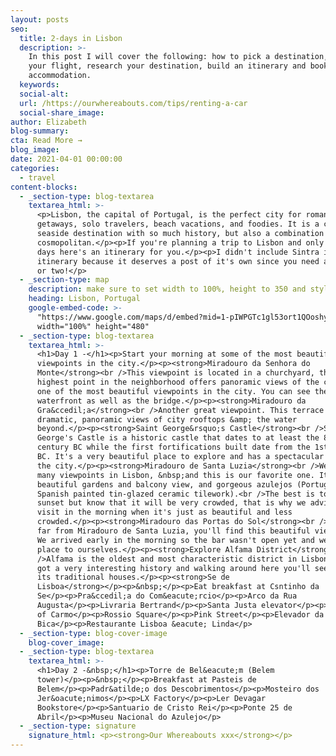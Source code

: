 ```yaml
---
layout: posts
seo:
  title: 2-days in Lisbon
  description: >-
    In this post I will cover the following: how to pick a destination, book
    your flight, research your destination, build an itinerary and book
    accommodation.
  keywords:
  social-alt:
  url: /https://ourwhereabouts.com/tips/renting-a-car
  social-share_image:
author: Elizabeth
blog-summary:
cta: Read More →
blog_image:
date: 2021-04-01 00:00:00
categories:
  - travel
content-blocks:
  - _section-type: blog-textarea
    textarea_html: >-
      <p>Lisbon, the capital of Portugal, is the perfect city for romantic
      getaways, solo travelers, beach vacations, and foodies. It is a charming
      seaside destination with so much history, but also a combination of
      cosmopolitan.</p><p>If you're planning a trip to Lisbon and only have 2
      days here's an itinerary for you.</p><p>I didn't include Sintra in this
      itinerary because it deserves a post of it's own since you need a full day
      or two!</p>
  - _section-type: map
    description: make sure to set width to 100%, height to 350 and style to border 2
    heading: Lisbon, Portugal
    google-embed-code: >-
      "https://www.google.com/maps/d/embed?mid=1-pIWPGTc1gl53ort1QOoshyD1WYVBLE&ehbc=2E312F"
      width="100%" height="480"
  - _section-type: blog-textarea
    textarea_html: >-
      <h1>Day 1 -</h1><p>Start your morning at some of the most beautiful
      viewpoints in the city.</p><p><strong>Miradouro da Senhora do
      Monte</strong><br />This viewpoint is located in a churchyard, this
      highest point in the neighborhood offers panoramic views of the city. It's
      one of the most beautiful viewpoints in the city. You can see the entire
      waterfront as well as the bridge.</p><p><strong>Miradouro da
      Gra&ccedil;a</strong><br />Another great viewpoint. This terrace offers
      dramatic, panoramic views of city rooftops &amp; the water
      beyond.</p><p><strong>Saint George&rsquo;s Castle</strong><br />Saint
      George's Castle is a historic castle that dates to at least the 8th
      century BC while the first fortifications built date from the 1st century
      BC. It's a very beautiful place to explore and has a spectacular view of
      the city.</p><p><strong>Miradouro de Santa Luzia</strong><br />We went to
      many viewpoints in Lisbon, &nbsp;and this is our favorite one. It has
      beautiful gardens and balcony view, and gorgeous azulejos (Portuguese and
      Spanish painted tin-glazed ceramic tilework).<br />The best is to come for
      sunset but know that it will be very crowded, that is why we advise you to
      visit in the morning when it's just as beautiful and less
      crowded.​​​​​​</p><p><strong>Miradouro das Portas do Sol</strong><br />Not
      far from Miradouro de Santa Luzia, you'll find this beautiful viewpoint.
      We arrived early in the morning so the bar wasn't open yet and we had the
      place to ourselves.</p><p><strong>Explore Alfama District</strong><br
      />Alfama is the oldest and most characteristic district in Lisbon. It's
      got a very interesting history and walking around here you'll see many of
      its traditional houses.</p><p><strong>Se de
      Lisboa</strong></p><p>&nbsp;</p><p>Eat breakfast at Csntinho da
      Se</p><p>Pra&ccedil;a do Com&eacute;rcio</p><p>Arco da Rua
      Augusta</p><p>Livraria Bertrand</p><p>Santa Justa elevator</p><p>Convent
      of Carmo</p><p>Rossio Square</p><p>Pink Street</p><p>Elevador da
      Bica</p><p>Restaurante Lisboa &eacute; Linda</p>
  - _section-type: blog-cover-image
    blog-cover_image:
  - _section-type: blog-textarea
    textarea_html: >-
      <h1>Day 2 -&nbsp;</h1><p>Torre de Bel&eacute;m (Belem
      tower)</p><p>&nbsp;</p><p>Breakfast at Pasteis de
      Belem</p><p>Padr&atilde;o dos Descobrimentos</p><p>Mosteiro dos
      Jer&oacute;nimos</p><p>LX Factory</p><p>Ler Devagar
      Bookstore</p><p>Santuario de Cristo Rei</p><p>Ponte 25 de
      Abril</p><p>Museu Nacional do Azulejo</p>
  - _section-type: signature
    signature_html: <p><strong>Our Whereabouts xxx</strong></p>
---
```

